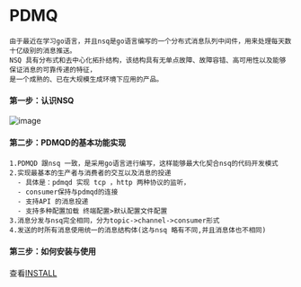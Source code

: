 # PDMQ

    由于最近在学习go语言，并且nsq是go语言编写的一个分布式消息队列中间件，用来处理每天数十亿级别的消息推送。
    NSQ 具有分布式和去中心化拓扑结构，该结构具有无单点故障、故障容错、高可用性以及能够保证消息的可靠传递的特征，
    是一个成熟的、已在大规模生成环境下应用的产品。


#### 第一步：认识NSQ
    
    
![image](https://f.cloud.github.com/assets/187441/1700696/f1434dc8-6029-11e3-8a66-18ca4ea10aca.gif)


#### 第二步：PDMQD的基本功能实现
    1.PDMQD 跟nsq 一致，是采用go语言进行编写，这样能够最大化契合nsq的代码开发模式
    2.实现最基本的生产者与消费者的交互以及消息的投递
      - 具体是：pdmqd 实现 tcp ，http 两种协议的监听，
      - consumer保持与pdmqd的连接
      - 支持API 的消息投递
      - 支持多种配置加载 终端配置>默认配置文件配置
    3.消息分发与nsq完全相同，分为topic->channel->consumer形式
    4.发送的时所有消息使用统一的消息结构体(这与nsq 略有不同,并且消息体也不相同)
    

#### 第三步：如何安装与使用

   查看[INSTALL](https://github.com/taweisuode/PDMQ/blob/master/INSTALL.md)
   